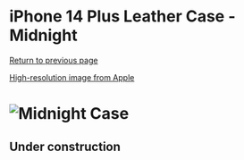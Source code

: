 # iPhone 14 Plus Leather Case - Midnight

[Return to previous page](/iphone_14)

[High-resolution image from Apple](https://store.storeimages.cdn-apple.com/8756/as-images.apple.com/is//MPP93?wid=4500&hei=4500&fmt=png)

# ![Midnight Case](/everyphone/MPP93.png)

## Under construction
